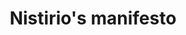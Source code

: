 ---
layout: item
title: Nistirio's manifesto
item-id: 20888
datatable: true
id: 20888
name: "Nistirio's manifesto"
members: true
lowalch: 0
highalch: 0
examine: "The ancient writings of a crazed mage."
monsters:
  - id: 7566
    name: "Vasa Nistirio"
    members: true
    combat_level: 0
    wiki_url: "https://oldschool.runescape.wiki/w/Vasa_Nistirio"
    drops:
      - quantity: "1"
        rarity: 1
    image: "https://oldschool.runescape.wiki/images/7/75/Vasa_Nistirio.png?ae39f"
---